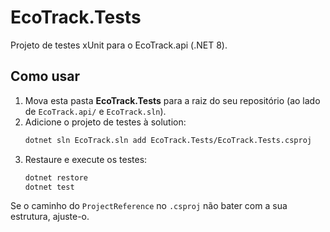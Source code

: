 # EcoTrack.Tests
Projeto de testes xUnit para o EcoTrack.api (.NET 8).

## Como usar
1) Mova esta pasta **EcoTrack.Tests** para a raiz do seu repositório (ao lado de `EcoTrack.api/` e `EcoTrack.sln`).
2) Adicione o projeto de testes à solution:
   ```bash
   dotnet sln EcoTrack.sln add EcoTrack.Tests/EcoTrack.Tests.csproj
   ```
3) Restaure e execute os testes:
   ```bash
   dotnet restore
   dotnet test
   ```

Se o caminho do `ProjectReference` no `.csproj` não bater com a sua estrutura, ajuste-o.
